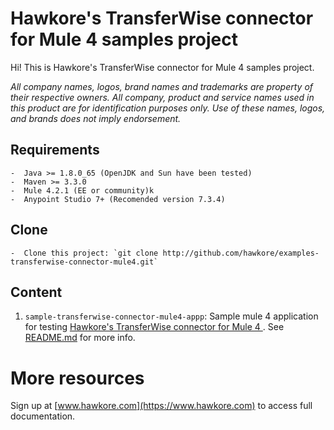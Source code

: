 # Hawkore's TransferWise connector for Mule 4 samples project

Hi! This is Hawkore's TransferWise connector for Mule 4 samples project.

*All company names, logos, brand names and trademarks are property of their respective owners. All company, product and service names used in this product are for identification purposes only. Use of these names, logos, and brands does not imply endorsement.*

## Requirements

	-  Java >= 1.8.0_65 (OpenJDK and Sun have been tested)
	-  Maven >= 3.3.0
	-  Mule 4.2.1 (EE or community)k
	-  Anypoint Studio 7+ (Recomended version 7.3.4)

## Clone

	-  Clone this project: `git clone http://github.com/hawkore/examples-transferwise-connector-mule4.git`

## Content

1. `sample-transferwise-connector-mule4-appp`: Sample mule 4 application for testing [Hawkore's TransferWise connector for Mule 4
](https://docs.hawkore.com/private/transferwise-connector-mule4/). See [README.md](sample-transferwise-connector-mule4-app/README.md) for more info.


# More resources

Sign up at [www.hawkore.com](https://www.hawkore.com) to access full documentation.
